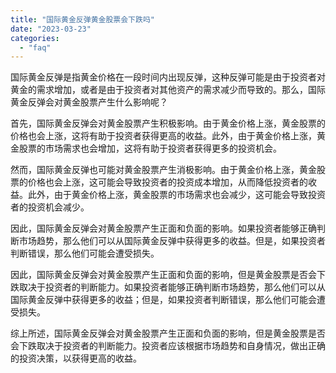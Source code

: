 ```yaml
---
title: "国际黄金反弹黄金股票会下跌吗"
date: "2023-03-23"
categories: 
  - "faq"
---
```


国际黄金反弹是指黄金价格在一段时间内出现反弹，这种反弹可能是由于投资者对黄金的需求增加，或者是由于投资者对其他资产的需求减少而导致的。那么，国际黄金反弹会对黄金股票产生什么影响呢？

首先，国际黄金反弹会对黄金股票产生积极影响。由于黄金价格上涨，黄金股票的价格也会上涨，这将有助于投资者获得更高的收益。此外，由于黄金价格上涨，黄金股票的市场需求也会增加，这将有助于投资者获得更多的投资机会。

然而，国际黄金反弹也可能对黄金股票产生消极影响。由于黄金价格上涨，黄金股票的价格也会上涨，这可能会导致投资者的投资成本增加，从而降低投资者的收益。此外，由于黄金价格上涨，黄金股票的市场需求也会减少，这可能会导致投资者的投资机会减少。

因此，国际黄金反弹会对黄金股票产生正面和负面的影响。如果投资者能够正确判断市场趋势，那么他们可以从国际黄金反弹中获得更多的收益。但是，如果投资者判断错误，那么他们可能会遭受损失。

因此，国际黄金反弹会对黄金股票产生正面和负面的影响，但是黄金股票是否会下跌取决于投资者的判断能力。如果投资者能够正确判断市场趋势，那么他们可以从国际黄金反弹中获得更多的收益；但是，如果投资者判断错误，那么他们可能会遭受损失。

综上所述，国际黄金反弹会对黄金股票产生正面和负面的影响，但是黄金股票是否会下跌取决于投资者的判断能力。投资者应该根据市场趋势和自身情况，做出正确的投资决策，以获得更高的收益。
